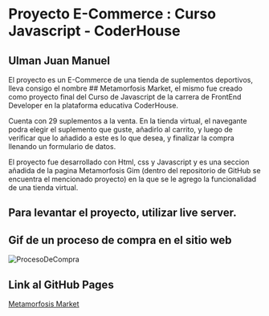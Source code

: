 # Proyecto E-Commerce : Curso Javascript - CoderHouse

## Ulman Juan Manuel
El proyecto es un E-Commerce de una tienda de suplementos deportivos, lleva consigo el nombre ## Metamorfosis Market, el mismo fue creado como proyecto final del Curso de Javascript de la carrera de FrontEnd Developer en la plataforma educativa CoderHouse.

Cuenta con 29 suplementos a la venta. En la tienda virtual, el navegante podra elegir el suplemento que guste, añadirlo al carrito, y luego de verificar que lo añadido a este es lo que desea, y finalizar la compra llenando un formulario de datos. 

El proyecto fue desarrollado con Html, css y Javascript y es una seccion añadida de la pagina Metamorfosis Gim (dentro del repositorio de GitHub se encuentra el mencionado proyecto) en la que se le agrego la funcionalidad de una tienda virtual.



## Para levantar el proyecto, utilizar live server.



## Gif de un proceso de compra en el sitio web
 
<p>
<img src="./assets/ProcesoDeCompraMetamorfosis.gif" alt="ProcesoDeCompra">
</p>



## Link al GitHub Pages
 [Metamorfosis Market](https://juanmaulman.github.io/Tienda-ProyectoFinal-JS/)

